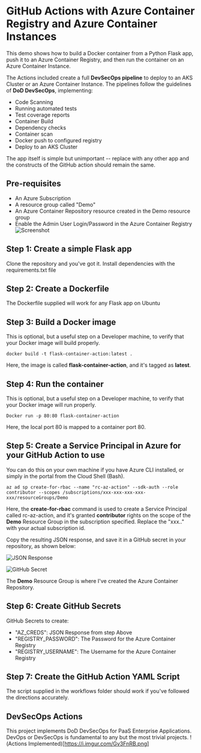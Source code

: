 # GitHub Actions with Azure Container Registry and Azure Container Instances
This demo shows how to build a Docker container from a Python Flask app, push it to an Azure Container Registry, and then run the container on an Azure Container Instance. 

The Actions included create a full **DevSecOps pipeline** to deploy to an AKS Cluster or an Azure Container Instance. The pipelines follow the guidelines of **DoD DevSecOps**, implementing:

- Code Scanning
- Running automated tests
- Test coverage reports
- Container Build
- Dependency checks
- Container scan
- Docker push to configured registry
- Deploy to an AKS Cluster


The app itself is simple but unimportant -- replace with any other app and the constructs of the GitHub action should remain the same.

## Pre-requisites
- An Azure Subscription
- A resource group called "Demo"
- An Azure Container Repository resource created in the Demo resource group
- Enable the Admin User Login/Password in the Azure Container Registry
![Screenshot](https://github.com/marlinspike/flask-container-action/blob/master/img/acr_enable_admin_user.png)


## Step 1: Create a simple Flask app
Clone the repository and you've got it. Install dependencies with the requirements.txt file

## Step 2: Create a Dockerfile
The Dockerfile supplied will work for any Flask app on Ubuntu

## Step 3: Build a Docker image
This is optional, but a useful step on a Developer machine, to verify that your Docker image will build properly.

`docker build -t flask-container-action:latest .`

Here, the image is called **flask-container-action**, and it's tagged as **latest**.

## Step 4: Run the container
This is optional, but a useful step on a Developer machine, to verify that your Docker image will run properly.

`Docker run -p 80:80 flask-container-action`

Here, the local port 80 is mapped to a container port 80.

## Step 5: Create a Service Principal in Azure for your GitHub Action to use
You can do this on your own machine if you have Azure CLI installed, or simply in the portal from the Cloud Shell (Bash).

`az ad sp create-for-rbac --name "rc-az-action" --sdk-auth --role contributor --scopes /subscriptions/xxx-xxx-xxx-xxx-xxx/resourceGroups/Demo`

Here, the **create-for-rbac** command is used to create a Service Principal called rc-az-action, and it's granted **contributor** rights on the scope of the **Demo** Resource Group in the subscription specified. Replace the "xxx.." with your actual subscription id.

Copy the resulting JSON response, and save it in a GitHub secret in your repository, as shown below:

![JSON Response](https://github.com/marlinspike/flask-container-action/blob/master/img/JSON_Response.png)

![GitHub Secret](https://github.com/marlinspike/flask-container-action/blob/master/img/create_secret.jpg)

The **Demo** Resource Group is where I've created the Azure Container Repository.

## Step 6: Create GitHub Secrets
GitHub Secrets to create:
- "AZ_CREDS": JSON Response from step Above
- "REGISTRY_PASSWORD": The Password for the Azure Container Registry
- "REGISTRY_USERNAME": The Username for the Azure Container Registry

## Step 7: Create the GitHub Action YAML Script
The script supplied in the workflows folder should work if you've followed the directions accurately.

## DevSecOps Actions
This project implements DoD DevSecOps for PaaS Enterprise Applications. DevOps or DevSecOps is fundamental to any but the most trivial projects.
!(Actions Implemented)[https://i.imgur.com/Gv3FnRB.png]
